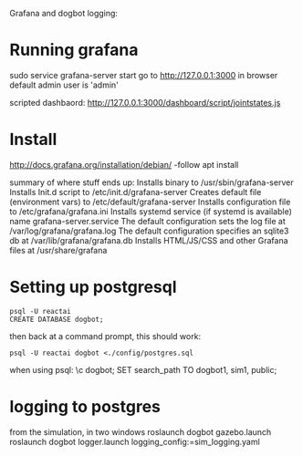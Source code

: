 Grafana and dogbot logging:

# Running grafana

sudo service grafana-server start
go to http://127.0.0.1:3000 in browser
default admin user is 'admin'

scripted dashbaord:
http://127.0.0.1:3000/dashboard/script/jointstates.js

# Install

http://docs.grafana.org/installation/debian/   -follow apt install

summary of where stuff ends up:
    Installs binary to /usr/sbin/grafana-server
    Installs Init.d script to /etc/init.d/grafana-server
    Creates default file (environment vars) to /etc/default/grafana-server
    Installs configuration file to /etc/grafana/grafana.ini
    Installs systemd service (if systemd is available) name grafana-server.service
    The default configuration sets the log file at /var/log/grafana/grafana.log
    The default configuration specifies an sqlite3 db at /var/lib/grafana/grafana.db
    Installs HTML/JS/CSS and other Grafana files at /usr/share/grafana
    
# Setting up postgresql

    psql -U reactai
    CREATE DATABASE dogbot;

then back at a command prompt, this should work:

    psql -U reactai dogbot <./config/postgres.sql 

when using psql:
    \c dogbot;
    SET search_path TO dogbot1, sim1, public;
    

# logging to postgres
 
from the simulation, in two windows
roslaunch dogbot gazebo.launch
roslaunch dogbot logger.launch logging_config:=sim_logging.yaml